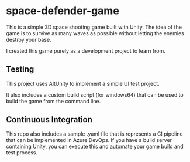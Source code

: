 # space-defender-game
This is a simple 3D space shooting game built with Unity. The idea of the game is to survive as many waves as possible without letting the enemies destroy your base.

I created this game purely as a development project to learn from.

## Testing
This project uses AltUnity to implement a simple UI test project.

It also includes a custom build script (for windows64) that can be used to build the game from the command line. 

## Continuous Integration
This repo also includes a sample .yaml file that is represents a CI pipeline that can be implemented in Azure DevOps. If you have a build server containing Unity, you can execute
this and automate your game build and test process.
